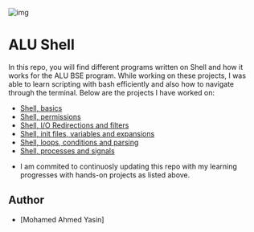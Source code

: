 ![img](https://start.alueducation.com/resource/1568810909000/AluLogoForAdmissions)

# ALU Shell

In this repo, you will find different programs written on Shell and how it works for the ALU BSE program. While working on these projects, I was able to learn scripting with bash efficiently and also how to navigate through the terminal. Below are the projects I have worked on:

* [Shell, basics](basics)
* [Shell, permissions](permissions)
* [Shell, I/O Redirections and filters](io_redirections_and_filters)
* [Shell, init files, variables and expansions](init_files_variables_and_expansions)
* [Shell, loops, conditions and parsing](loops_conditions_and_parsing)
* [Shell, processes and signals](processes_and_signals)

- I am commited to continuosly updating this repo with my learning progresses with hands-on projects as listed above.

## Author 
* [Mohamed Ahmed Yasin]
